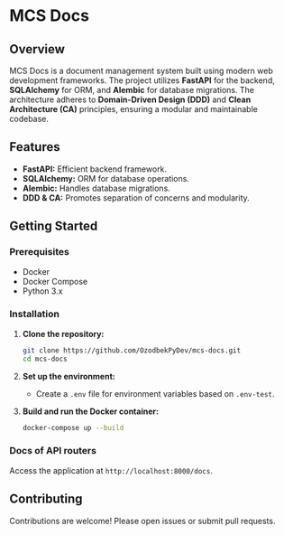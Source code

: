 # MCS Docs

## Overview
MCS Docs is a document management system built using modern web development frameworks. The project utilizes **FastAPI** for the backend, **SQLAlchemy** for ORM, and **Alembic** for database migrations. The architecture adheres to **Domain-Driven Design (DDD)** and **Clean Architecture (CA)** principles, ensuring a modular and maintainable codebase.

## Features
- **FastAPI:** Efficient backend framework.
- **SQLAlchemy:** ORM for database operations.
- **Alembic:** Handles database migrations.
- **DDD & CA:** Promotes separation of concerns and modularity.

## Getting Started

### Prerequisites
- Docker
- Docker Compose
- Python 3.x

### Installation
1. **Clone the repository:**
   ```bash
   git clone https://github.com/OzodbekPyDev/mcs-docs.git
   cd mcs-docs
   ```

2. **Set up the environment:**
   - Create a `.env` file for environment variables based on `.env-test`.

3. **Build and run the Docker container:**
   ```bash
   docker-compose up --build
   ```

### Docs of API routers
Access the application at `http://localhost:8000/docs`.

## Contributing
Contributions are welcome! Please open issues or submit pull requests.
